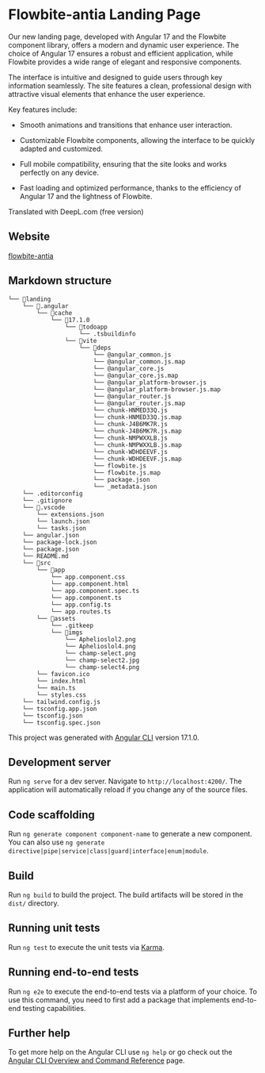 # Flowbite-antia Landing Page

<p>
Our new landing page, developed with Angular 17 and the Flowbite component library, offers a modern and dynamic user experience. The choice of Angular 17 ensures a robust and efficient application, while Flowbite provides a wide range of elegant and responsive components.

The interface is intuitive and designed to guide users through key information seamlessly. The site features a clean, professional design with attractive visual elements that enhance the user experience.

Key features include:

- Smooth animations and transitions that enhance user interaction.

- Customizable Flowbite components, allowing the interface to be quickly adapted and customized.

- Full mobile compatibility, ensuring that the site looks and works perfectly on any device.

- Fast loading and optimized performance, thanks to the efficiency of Angular 17 and the lightness of Flowbite.

Translated with DeepL.com (free version)
</p>

## Website 

[flowbite-antia](https://flowbite-antia.vercel.app/)

## Markdown structure 

```
└── 📁landing
    └── 📁.angular
        └── 📁cache
            └── 📁17.1.0
                └── 📁todoapp
                    └── .tsbuildinfo
                └── 📁vite
                    └── 📁deps
                        └── @angular_common.js
                        └── @angular_common.js.map
                        └── @angular_core.js
                        └── @angular_core.js.map
                        └── @angular_platform-browser.js
                        └── @angular_platform-browser.js.map
                        └── @angular_router.js
                        └── @angular_router.js.map
                        └── chunk-HNMED33Q.js
                        └── chunk-HNMED33Q.js.map
                        └── chunk-J4B6MK7R.js
                        └── chunk-J4B6MK7R.js.map
                        └── chunk-NMPWXXLB.js
                        └── chunk-NMPWXXLB.js.map
                        └── chunk-WDHDEEVF.js
                        └── chunk-WDHDEEVF.js.map
                        └── flowbite.js
                        └── flowbite.js.map
                        └── package.json
                        └── _metadata.json
    └── .editorconfig
    └── .gitignore
    └── 📁.vscode
        └── extensions.json
        └── launch.json
        └── tasks.json
    └── angular.json
    └── package-lock.json
    └── package.json
    └── README.md
    └── 📁src
        └── 📁app
            └── app.component.css
            └── app.component.html
            └── app.component.spec.ts
            └── app.component.ts
            └── app.config.ts
            └── app.routes.ts
        └── 📁assets
            └── .gitkeep
            └── 📁imgs
                └── Aphelioslol2.png
                └── Aphelioslol4.png
                └── champ-select.png
                └── champ-select2.jpg
                └── champ-select4.png
        └── favicon.ico
        └── index.html
        └── main.ts
        └── styles.css
    └── tailwind.config.js
    └── tsconfig.app.json
    └── tsconfig.json
    └── tsconfig.spec.json
```

This project was generated with [Angular CLI](https://github.com/angular/angular-cli) version 17.1.0.

## Development server

Run `ng serve` for a dev server. Navigate to `http://localhost:4200/`. The application will automatically reload if you change any of the source files.

## Code scaffolding

Run `ng generate component component-name` to generate a new component. You can also use `ng generate directive|pipe|service|class|guard|interface|enum|module`.

## Build

Run `ng build` to build the project. The build artifacts will be stored in the `dist/` directory.

## Running unit tests

Run `ng test` to execute the unit tests via [Karma](https://karma-runner.github.io).

## Running end-to-end tests

Run `ng e2e` to execute the end-to-end tests via a platform of your choice. To use this command, you need to first add a package that implements end-to-end testing capabilities.

## Further help

To get more help on the Angular CLI use `ng help` or go check out the [Angular CLI Overview and Command Reference](https://angular.io/cli) page.
